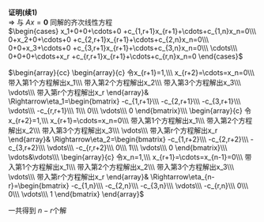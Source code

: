**证明(续1)**  
 $\Rightarrow$ 与 $Ax=\mathbf0$ 同解的齐次线性方程  
 $\begin{cases}  
x_1+0+0+\cdots+0  
+c_{1,r+1}x_{r+1}+\cdots+c_{1,n}x_n=0\\\  
0+x_2+0+\cdots+0  
+c_{2,r+1}x_{r+1}+\cdots+c_{2,n}x_n=0\\\  
0+0+x_3+\cdots+0  
+c_{3,r+1}x_{r+1}+\cdots+c_{3,n}x_n=0\\\  
\cdots\\\  
0+0+0+\cdots+x_r  
+c_{r,r+1}x_{r+1}+\cdots+c_{r,n}x_n=0  
\end{cases}$  
  
  
 $\begin{array}{cc}  
\begin{array}{c}  
令x_{r+1}=1,\\\  
x_{r+2}=\cdots=x_n=0\\\  
带入第1个方程解出x_1\\\  
带入第2个方程解出x_2\\\  
带入第3个方程解出x_3\\\  
\vdots\\\  
带入第r个方程解出x_r  
\end{array}&  
\Rightarrow\eta_1=\begin{bmatrix}  
-c_{1,r+1}\\\ -c_{2,r+1}\\\ -c_{3,r+1}\\\ \vdots\\\ -c_{r,r+1}\\\ 1\\\ 0\\\ \vdots\\\ 0  
\end{bmatrix}\\\  
\begin{array}{c}  
令x_{r+2}=1,\\\  
x_{r+1}=\cdots=x_n=0\\\  
带入第1个方程解出x_1\\\  
带入第2个方程解出x_2\\\  
带入第3个方程解出x_3\\\  
\vdots\\\  
带入第r个方程解出x_r  
\end{array}&  
\Rightarrow\eta_2=\begin{bmatrix}  
-c_{1,r+2}\\\ -c_{2,r+2}\\\ -c_{3,r+2}\\\ \vdots\\\ -c_{r,r+2}\\\ 0\\\ 1\\\ \vdots\\\ 0  
\end{bmatrix}\\\  
\vdots&\vdots\\\  
\begin{array}{c}  
令x_n=1,\\\  
x_{r+1}=\cdots=x_{n-1}=0\\\  
带入第1个方程解出x_1\\\  
带入第2个方程解出x_2\\\  
带入第3个方程解出x_3\\\  
\vdots\\\  
带入第r个方程解出x_r  
\end{array}&  
\Rightarrow\eta_{n-r}=\begin{bmatrix}  
-c_{1,n}\\\ -c_{2,n}\\\ -c_{3,n}\\\ \vdots\\\ -c_{r,n}\\\ 0\\\ 0\\\ \vdots\\\ 1  
\end{bmatrix}  
\end{array}$  
  
一共得到 $n-r$ ​个解  

